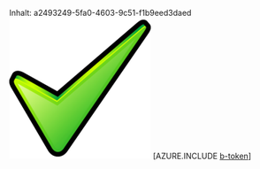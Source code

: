 Inhalt: a2493249-5fa0-4603-9c51-f1b9eed3daed![Bild](0db4280d-6d81-4a02-b37d-9069bedfca78.png)
[AZURE.INCLUDE [b-token](71cbf656-bd76-4c58-bb31-85749988e133.md)]
